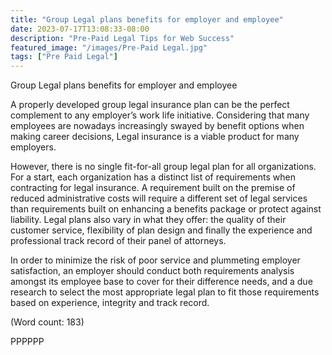 ```yaml
---
title: "Group Legal plans benefits for employer and employee"
date: 2023-07-17T13:08:33-08:00
description: "Pre-Paid Legal Tips for Web Success"
featured_image: "/images/Pre-Paid Legal.jpg"
tags: ["Pre Paid Legal"]
---
```


Group Legal plans benefits for employer and employee

A properly developed group legal insurance plan can be the perfect 
complement to any employer’s work life initiative. Considering that many 
employees are nowadays increasingly swayed by benefit options when making 
career decisions, Legal insurance is a viable product for many employers. 

However, there is no single fit-for-all group legal plan for all 
organizations. For a start, each organization has a distinct list of 
requirements when contracting for legal insurance. A requirement built on 
the premise of reduced administrative costs will require a different set 
of legal services than requirements built on enhancing a benefits package 
or protect against liability.
Legal plans also vary in what they offer: the quality of their customer 
service, flexibility of plan design and finally the experience and 
professional track record of their panel of attorneys. 

In order to minimize the risk of poor service and plummeting employer 
satisfaction, an employer should conduct both requirements analysis 
amongst its employee base to cover for their difference needs, and a due 
research to select the most appropriate legal plan to fit those 
requirements based on experience, integrity and track record.  

(Word count: 183)

PPPPPP










